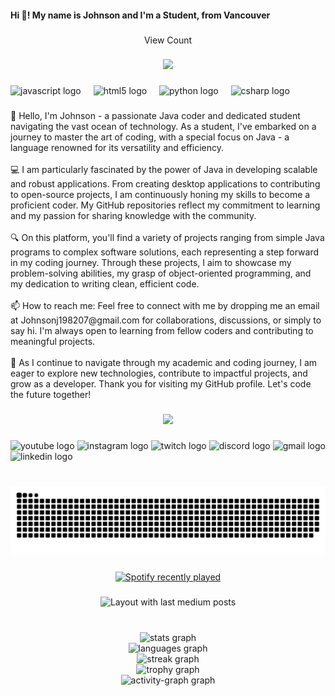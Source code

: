<h4 align="left">Hi 👋! My name is Johnson and I'm a Student, from Vancouver</h4>

###

<p align="center">View Count</p>

###

<div align="center">
  <img src="https://profile-counter.glitch.me/J-java-j/count.svg?"  />
</div>

###

<div align="left">
  <img src="https://cdn.jsdelivr.net/gh/devicons/devicon/icons/javascript/javascript-original.svg" height="30" alt="javascript logo"  />
  <img width="12" />
  <img src="https://cdn.jsdelivr.net/gh/devicons/devicon/icons/html5/html5-original.svg" height="30" alt="html5 logo"  />
  <img width="12" />
  <img src="https://cdn.jsdelivr.net/gh/devicons/devicon/icons/python/python-original.svg" height="30" alt="python logo"  />
  <img width="12" />
  <img src="https://cdn.jsdelivr.net/gh/devicons/devicon/icons/csharp/csharp-original.svg" height="30" alt="csharp logo"  />
</div>

###

<p align="left">👋 Hello, I'm Johnson - a passionate Java coder and dedicated student navigating the vast ocean of technology. As a student, I've embarked on a journey to master the art of coding, with a special focus on Java - a language renowned for its versatility and efficiency.<br><br>💻 I am particularly fascinated by the power of Java in developing scalable and robust applications. From creating desktop applications to contributing to open-source projects, I am continuously honing my skills to become a proficient coder. My GitHub repositories reflect my commitment to learning and my passion for sharing knowledge with the community.<br><br>🔍 On this platform, you'll find a variety of projects ranging from simple Java programs to complex software solutions, each representing a step forward in my coding journey. Through these projects, I aim to showcase my problem-solving abilities, my grasp of object-oriented programming, and my dedication to writing clean, efficient code.<br><br>📫 How to reach me: Feel free to connect with me by dropping me an email at Johnsonj198207@gmail.com for collaborations, discussions, or simply to say hi. I'm always open to learning from fellow coders and contributing to meaningful projects.<br><br>🚀 As I continue to navigate through my academic and coding journey, I am eager to explore new technologies, contribute to impactful projects, and grow as a developer. Thank you for visiting my GitHub profile. Let's code the future together!</p>

###

<div align="center">
  <img height="200" src="https://media.giphy.com/media/v1.Y2lkPTc5MGI3NjExNG5pYXF5bzFic3pjOGRhajdxa3hkbzgxYmwyazhnbXdicHE3enNvayZlcD12MV9pbnRlcm5hbF9naWZfYnlfaWQmY3Q9Zw/bJ4TVNYNUympPgcpem/giphy.gif"  />
</div>

###

<div align="left">
  <img src="https://img.shields.io/static/v1?message=Youtube&logo=youtube&label=&color=FF0000&logoColor=white&labelColor=&style=for-the-badge" height="35" alt="youtube logo"  />
  <img src="https://img.shields.io/static/v1?message=Instagram&logo=instagram&label=&color=E4405F&logoColor=white&labelColor=&style=for-the-badge" height="35" alt="instagram logo"  />
  <img src="https://img.shields.io/static/v1?message=Twitch&logo=twitch&label=&color=9146FF&logoColor=white&labelColor=&style=for-the-badge" height="35" alt="twitch logo"  />
  <img src="https://img.shields.io/static/v1?message=Discord&logo=discord&label=&color=7289DA&logoColor=white&labelColor=&style=for-the-badge" height="35" alt="discord logo"  />
  <img src="https://img.shields.io/static/v1?message=Gmail&logo=gmail&label=&color=D14836&logoColor=white&labelColor=&style=for-the-badge" height="35" alt="gmail logo"  />
  <img src="https://img.shields.io/static/v1?message=LinkedIn&logo=linkedin&label=&color=0077B5&logoColor=white&labelColor=&style=for-the-badge" height="35" alt="linkedin logo"  />
</div>

###

<br clear="both">

<img src="https://raw.githubusercontent.com/J-java-j/J-java-j/output/snake.svg" alt="Snake animation" />

###

<div align="center">
  <a href="https://open.spotify.com/user/314h6tiicd66au6uwzh4urdrqbje">
    <img src="https://spotify-recently-played-readme.vercel.app/api?user=314h6tiicd66au6uwzh4urdrqbje&count=5" alt="Spotify recently played"  />
  </a>
</div>

###

<div align="center">
  <img src="https://github-read-medium-git-main.pahlevikun.vercel.app/latest?limit=2&username=johnsonj198207&theme=blue-green" alt="Layout with last medium posts"  />
</div>

###

<br clear="both">

<div align="center">
  <img src="https://github-readme-stats.vercel.app/api?username=J-java-j&hide_title=false&hide_rank=false&show_icons=true&include_all_commits=true&count_private=true&disable_animations=false&theme=aura&locale=en&hide_border=false&order=1" height="150" alt="stats graph" /> <br>
  <img src="https://github-readme-stats.vercel.app/api/top-langs?username=J-java-j&locale=en&hide_title=false&layout=compact&card_width=320&langs_count=5&theme=highcontrast&hide_border=false&order=2" height="150" alt="languages graph" /> <br>
  <img src="https://streak-stats.demolab.com?user=J-java-j&locale=en&mode=daily&theme=blue-green&hide_border=false&border_radius=5&order=3" height="150" alt="streak graph" /> <br>
  <img src="https://github-profile-trophy.vercel.app?username=J-java-j&theme=tokyonight&column=-1&row=1&margin-w=8&margin-h=8&no-bg=false&no-frame=false&order=4" height="150" alt="trophy graph" /> <br>
  <img src="https://github-readme-activity-graph.vercel.app/graph?username=J-java-j&radius=16&theme=arctic&area=true&order=5" height="300" alt="activity-graph graph"  />
</div>

###
